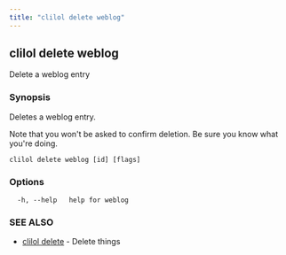 ```yaml
---
title: "clilol delete weblog"
---
```

## clilol delete weblog

Delete a weblog entry

### Synopsis

Deletes a weblog entry.

Note that you won't be asked to confirm deletion.
Be sure you know what you're doing.

```
clilol delete weblog [id] [flags]
```

### Options

```
  -h, --help   help for weblog
```

### SEE ALSO

* [clilol delete](clilol_delete.md)	 - Delete things

